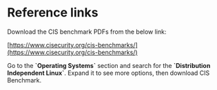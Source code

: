 # Reference links

Download the CIS benchmark PDFs from the below link:

[https://www.cisecurity.org/cis-benchmarks/](https://www.cisecurity.org/cis-benchmarks/)

Go to the **\`Operating Systems\`** section and search for the **\`Distribution Independent Linux\`**. Expand it to see more options, then download CIS Benchmark.
